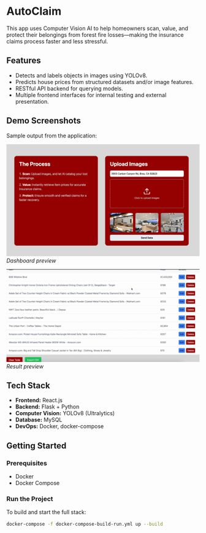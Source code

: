 # AutoClaim

This app uses Computer Vision AI to help homeowners scan, value, and protect their belongings from forest fire losses—making the insurance claims process faster and less stressful. 

## Features

- Detects and labels objects in images using YOLOv8.
- Predicts house prices from structured datasets and/or image features.
- RESTful API backend for querying models.
- Multiple frontend interfaces for internal testing and external presentation.

## Demo Screenshots

Sample output from the application:

![Upload_Image](AutoClaim/assets/upload_img.png)  
*Dashboard preview*

![Result](AutoClaim/assets/result.png)  
*Result preview*

## Tech Stack

- **Frontend:** React.js
- **Backend:** Flask + Python
- **Computer Vision:** YOLOv8 (Ultralytics)
- **Database:** MySQL
- **DevOps:** Docker, docker-compose

## Getting Started

### Prerequisites

- Docker
- Docker Compose

### Run the Project

To build and start the full stack:

```bash
docker-compose -f docker-compose-build-run.yml up --build
